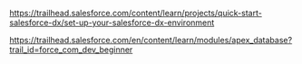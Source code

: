 
https://trailhead.salesforce.com/content/learn/projects/quick-start-salesforce-dx/set-up-your-salesforce-dx-environment

https://trailhead.salesforce.com/en/content/learn/modules/apex_database?trail_id=force_com_dev_beginner